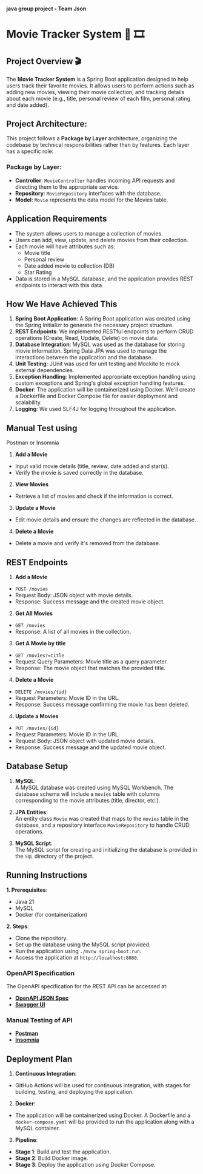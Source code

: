 #### java group project - Team Json

# Movie Tracker System :movie_camera: :film_strip:

## Project Overview :clapper:

The **Movie Tracker System** is a Spring Boot application designed to help users track their favorite movies.
It allows users to perform actions such as adding new movies, viewing their movie collection, and tracking details
about each movie (e.g., title, personal review of each film, personal rating and date added).

## Project Architecture:

This project follows a **Package by Layer** architecture, organizing the codebase by technical responsibilities rather 
than by features. Each layer has a specific role:

### Package by Layer:

- **Controller**: `MovieController` handles incoming API requests and directing them to the appropriate service.
- **Repository**: `MovieRepository` interfaces with the database.
- **Model**: `Movie` represents the data model for the Movies table.

## Application Requirements 

- The system allows users to manage a collection of movies.
- Users can add, view, update, and delete movies from their collection.
- Each movie will have attributes such as:
    - Movie title
    - Personal review
    - Date added movie to collection (DB)
    -  Star Rating 
- Data is stored in a MySQL database, and the application provides REST endpoints to interact with this data.


## How We Have Achieved This

1. **Spring Boot Application**: A Spring Boot application was created  using the Spring Initializr to generate the necessary project structure.
2. **REST Endpoints**: We implemented RESTful endpoints to perform CRUD operations (Create, Read, Update, Delete) on movie data.
3. **Database Integration**: MySQL was used as the database for storing movie information. Spring Data JPA was used to manage the interactions between the application and the database.
4. **Unit Testing**:  JUnit was used for unit testing and Mockito to mock external dependencies.
5. **Exception Handling**: Implemented appropriate exception handling using custom exceptions and Spring's global exception handling features.
6. **Docker**: The application will be containerized using Docker. We'll create a Dockerfile and Docker Compose file for easier deployment and scalability.
7. **Logging**: We used SLF4J for logging throughout the application.


## Manual Test using
Postman or Insomnia 

1. **Add a Movie**
- Input valid movie details (title, review, date added and star(s).
- Verify the movie is saved correctly in the database.

2. **View Movies**
- Retrieve a list of movies and check if the information is correct.

3. **Update a Movie**
- Edit movie details and ensure the changes are reflected in the database.

4. **Delete a Movie**
- Delete a movie and verify it's removed from the database.

## REST Endpoints

1. **Add a Movie**
- `POST /movies`
- Request Body: JSON object with movie details.
- Response: Success message and the created movie object.

2. **Get All Movies**
- `GET /movies`
- Response: A list of all movies in the collection.

3. **Get A Movie by title**
- `GET /movies?=title`
- Request Query Parameters: Movie title as a query parameter.
- Response: The movie object that matches the provided title.

4. **Delete a Movie**
- `DELETE /movies/{id}`
- Request Parameters: Movie ID in the URL.
- Response: Success message confirming the movie has been deleted.

4. **Update a Movies**
- `PUT /movies/{id}`
- Request Parameters: Movie ID in the URL.
- Request Body: JSON object with updated movie details.
- Response: Success message and the updated movie object.


## Database Setup

1. **MySQL**:  
   A MySQL database was created using MySQL Workbench. The database schema will include a `movies` table with columns
   corresponding to the movie attributes (title, director, etc.).

2. **JPA Entities**:  
   An entity class `Movie` was created that maps to the `movies` table in the database, and a repository interface
   `MovieRepository` to handle CRUD operations.

3. **MySQL Script**:  
   The MySQL script for creating and initializing the database is provided in the `SQL` directory of the project.

## Running Instructions

**1. Prerequisites**:
- Java 21
- MySQL
- Docker (for containerization)

**2. Steps**:
- Clone the repository.
- Set up the database using the MySQL script provided.
- Run the application using `./mvnw spring-boot:run`.
- Access the application at `http://localhost:8080`.

### OpenAPI Specification

The OpenAPI specification for the REST API can be accessed at:  
- [**OpenAPI JSON Spec**](http://localhost:8080/v3/api-docs)
- [**Swagger UI**](http://localhost:8080/swagger-ui.html)

### Manual Testing of API 
+ [**Postman**](https://www.postman.com/) 
+ [**Insomnia**](https://insomnia.rest/)

## Deployment Plan

1. **Continuous Integration**:
- GitHub Actions will be used for continuous integration, with stages for building, testing, and deploying the application.

2. **Docker**:
- The application will be containerized using Docker. A Dockerfile and a `docker-compose.yaml` will be provided to run the application along with a MySQL container.

3. **Pipeline**:
- **Stage 1**: Build and test the application.
- **Stage 2**: Build Docker image.
- **Stage 3**: Deploy the application using Docker Compose.
